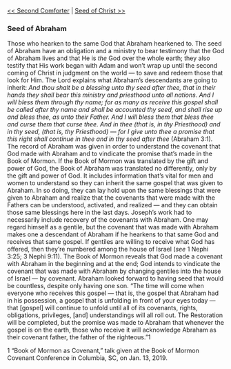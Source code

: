 [<< Second Comforter](Second%20Comforter)  |  [Seed of Christ >>](Seed%20of%20Christ)

### Seed of Abraham
Those who hearken to the same God that Abraham hearkened to. The seed of Abraham have an obligation and a ministry to bear testimony that the God of Abraham lives and that He is *the* God over the whole earth; they also testify that His work began with Adam and won’t wrap up until the second coming of Christ in judgment on the world — to save and redeem those that look for Him. The Lord explains what Abraham’s descendants are going to inherit: *And thou shalt be a blessing unto thy seed after thee, that in their hands they shall bear this ministry and priesthood unto all nations. And I will bless them through thy name; for as many as receive this gospel shall be called after thy name and shall be accounted thy seed, and shall rise up and bless thee, as unto their Father. And I will bless them that bless thee and curse them that curse thee. And in thee (that is, in thy Priesthood) and in thy seed, (that is, thy Priesthood) — for I give unto thee a promise that this right shall continue in thee and in thy seed after thee* (Abraham 3:1). The record of Abraham was given in order to understand the covenant that God made with Abraham and to vindicate the promise that’s made in the Book of Mormon. If the Book of Mormon was translated by the gift and power of God, the Book of Abraham was translated no differently, only by the gift and power of God. It includes information that’s vital for men and women to understand so they can inherit the same gospel that was given to Abraham. In so doing, they can lay hold upon the same blessings that were given to Abraham and realize that the covenants that were made with the Fathers can be understood, activated, and realized — and they can obtain those same blessings here in the last days. Joseph’s work had to necessarily include recovery of the covenants with Abraham. One may regard himself as a gentile, but the covenant that was made with Abraham makes one a descendant of Abraham if he hearkens to that same God and receives that same gospel. If gentiles are willing to receive what God has offered, then they’re numbered among the house of Israel (*see* 1 Nephi 3:25; 3 Nephi 9:11). The Book of Mormon reveals that God made a covenant with Abraham in the beginning and at the end; God intends to vindicate the covenant that was made with Abraham by changing gentiles into the house of Israel — by covenant. Abraham looked forward to having seed that would be countless, despite only having one son. “The time will come when everyone who receives this gospel — that is, the gospel that Abraham had in his possession, a gospel that is unfolding in front of your eyes today — that [gospel] will continue to unfold until all of its covenants, rights, obligations, privileges, [and] understandings will all roll out. The Restoration will be completed, but the promise was made to Abraham that whenever the gospel is on the earth, those who receive it will acknowledge Abraham as their covenant father, the father of the righteous.”1



1  “Book of Mormon as Covenant,” talk given at the Book of Mormon Covenant Conference in Columbia, SC, on Jan. 13, 2019.